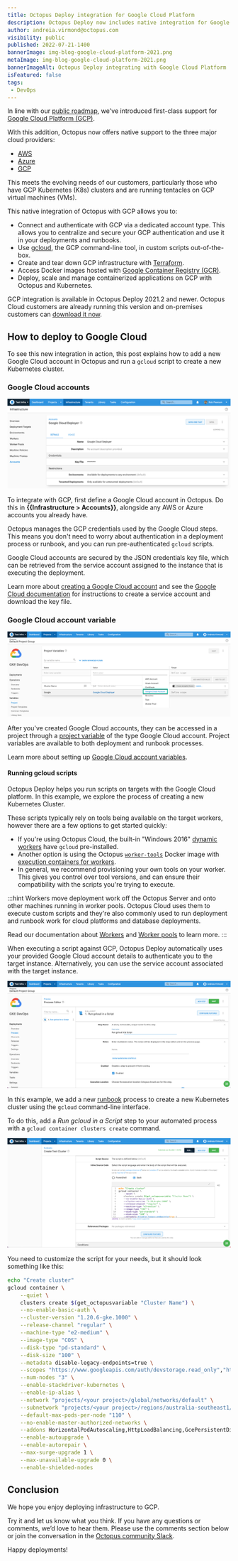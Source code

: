 ```yaml
---
title: Octopus Deploy integration for Google Cloud Platform
description: Octopus Deploy now includes native integration for Google Cloud Platform including built-in accounts, gcloud scripts, Terraform and Kubernetes.
author: andreia.virmond@octopus.com
visibility: public
published: 2022-07-21-1400
bannerImage: img-blog-google-cloud-platform-2021.png
metaImage: img-blog-google-cloud-platform-2021.png
bannerImageAlt: Octopus Deploy integrating with Google Cloud Platform
isFeatured: false
tags:
 - DevOps
---
```


In line with our [public roadmap](https://octopus.com/company/roadmap), we've introduced first-class support for [Google Cloud Platform (GCP)](https://cloud.google.com/).

With this addition, Octopus now offers native support to the three major cloud providers:
 
- [AWS](https://aws.amazon.com)
- [Azure](https://azure.microsoft.com/)
- [GCP](https://cloud.google.com/)

This meets the evolving needs of our customers, particularly those who have GCP Kubernetes (K8s) clusters and are running tentacles on GCP virtual machines (VMs).

This native integration of Octopus with GCP allows you to:

- Connect and authenticate with GCP via a dedicated account type. This allows you to centralize and secure your GCP authentication and use it in your deployments and runbooks.
- Use [gcloud](https://cloud.google.com/sdk/gcloud), the GCP command-line tool, in custom scripts out-of-the-box.
- Create and tear down GCP infrastructure with [Terraform](https://www.terraform.io/).
- Access Docker images hosted with [Google Container Registry (GCR)](https://cloud.google.com/container-registry).
- Deploy, scale and manage containerized applications on GCP with Octopus and Kubernetes.

GCP integration is available in Octopus Deploy 2021.2 and newer. Octopus Cloud customers are already running this version and on-premises customers can [download it now](https://octopus.com/downloads).

## How to deploy to Google Cloud

To see this new integration in action, this post explains how to add a new Google Cloud account in Octopus and run a `gcloud` script to create a new Kubernetes cluster.

### Google Cloud accounts

![Google Cloud deployer](google-cloud-deployer.png "width=500")

To integrate with GCP, first define a Google Cloud account in Octopus. Do this in **{{Infrastructure > Accounts}}**, alongside any AWS or Azure accounts you already have. 

Octopus manages the GCP credentials used by the Google Cloud steps. This means you don't need to worry about authentication in a deployment process or runbook, and you can run pre-authenticated `gcloud` scripts.

Google Cloud accounts are secured by the JSON credentials key file, which can be retrieved from the service account assigned to the instance that is executing the deployment.

Learn more about [creating a Google Cloud account](https://octopus.com/docs/infrastructure/accounts/google-cloud) and see the [Google Cloud documentation](https://cloud.google.com/iam/docs/creating-managing-service-account-keys) for instructions to create a service account and download the key file.

### Google Cloud account variable

![Octopus Google Cloud account](google-cloud-variables.png "width=500")

After you've created Google Cloud accounts, they can be accessed in a project through a [project variable](https://octopus.com/docs/projects/variables) of the type Google Cloud account. Project variables are available to both deployment and runbook processes.

Learn more about setting up [Google Cloud account variables](https://octopus.com/docs/projects/variables/google-cloud-account-variables).

#### Running gcloud scripts

Octopus Deploy helps you run scripts on targets with the Google Cloud platform. In this example, we explore the process of creating a new Kubernetes Cluster.

These scripts typically rely on tools being available on the target workers, however there are a few options to get started quickly: 

- If you're using Octopus Cloud, the built-in "Windows 2016" [dynamic workers](https://octopus.com/docs/infrastructure/workers/dynamic-worker-pools) have `gcloud` pre-installed. 
- Another option is using the Octopus [`worker-tools`](https://hub.docker.com/r/octopusdeploy/worker-tools) Docker image with [execution containers for workers](https://octopus.com/docs/projects/steps/execution-containers-for-workers). 
- In general, we recommend provisioning your own tools on your worker. This gives you control over tool versions, and can ensure their compatibility with the scripts you're trying to execute.

:::hint
Workers move deployment work off the Octopus Server and onto other machines running in worker pools. Octopus Cloud uses them to execute custom scripts and they're also commonly used to run deployment and runbook work for cloud platforms and database deployments.

Read our documentation about [Workers](https://octopus.com/docs/infrastructure/workers) and [Worker pools](https://octopus.com/docs/infrastructure/workers/worker-pools) to learn more.
:::

When executing a script against GCP, Octopus Deploy automatically uses your provided Google Cloud account details to authenticate you to the target instance. Alternatively, you can use the service account associated with the target instance.

![Google Cloud script step](google-cloud-script-step.png "width=500")

In this example, we add a new [runbook](https://octopus.com/docs/runbooks) process to create a new Kubernetes cluster using the `gcloud` command-line interface. 

To do this, add a *Run gcloud in a Script* step to your automated process with a `gcloud container clusters create` command. 

![Google Cloud source code](google-cloud-source-code.png "width=500")

You need to customize the script for your needs, but it should look something like this:

```sh
echo "Create cluster"
gcloud container \
	--quiet \
    clusters create $(get_octopusvariable "Cluster Name") \
    --no-enable-basic-auth \
    --cluster-version "1.20.6-gke.1000" \
    --release-channel "regular" \
    --machine-type "e2-medium" \
    --image-type "COS" \
    --disk-type "pd-standard" \
    --disk-size "100" \
    --metadata disable-legacy-endpoints=true \
    --scopes "https://www.googleapis.com/auth/devstorage.read_only","https://www.googleapis.com/auth/logging.write","https://www.googleapis.com/auth/monitoring","https://www.googleapis.com/auth/servicecontrol","https://www.googleapis.com/auth/service.management.readonly","https://www.googleapis.com/auth/trace.append" \
    --num-nodes "3" \
    --enable-stackdriver-kubernetes \
    --enable-ip-alias \
    --network "projects/<your project>/global/networks/default" \
    --subnetwork "projects/<your project>/regions/australia-southeast1/subnetworks/default" \
    --default-max-pods-per-node "110" \
    --no-enable-master-authorized-networks \
    --addons HorizontalPodAutoscaling,HttpLoadBalancing,GcePersistentDiskCsiDriver \
    --enable-autoupgrade \
    --enable-autorepair \
    --max-surge-upgrade 1 \
    --max-unavailable-upgrade 0 \
    --enable-shielded-nodes
```

## Conclusion

We hope you enjoy deploying infrastructure to GCP. 

Try it and let us know what you think. If you have any questions or comments, we’d love to hear them. Please use the comments section below or join the conversation in the [Octopus community Slack](https://octopus.com/slack).

Happy deployments!

